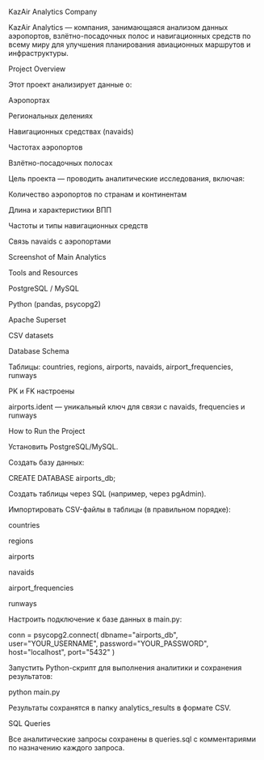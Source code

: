 KazAir Analytics
Company

KazAir Analytics — компания, занимающаяся анализом данных аэропортов, взлётно-посадочных полос и навигационных средств по всему миру для улучшения планирования авиационных маршрутов и инфраструктуры.

Project Overview

Этот проект анализирует данные о:

Аэропортах

Региональных делениях

Навигационных средствах (navaids)

Частотах аэропортов

Взлётно-посадочных полосах

Цель проекта — проводить аналитические исследования, включая:

Количество аэропортов по странам и континентам

Длина и характеристики ВПП

Частоты и типы навигационных средств

Связь navaids с аэропортами

Screenshot of Main Analytics

Tools and Resources

PostgreSQL / MySQL

Python (pandas, psycopg2)

Apache Superset

CSV datasets

Database Schema

Таблицы: countries, regions, airports, navaids, airport_frequencies, runways

PK и FK настроены

airports.ident — уникальный ключ для связи с navaids, frequencies и runways

How to Run the Project

Установить PostgreSQL/MySQL.

Создать базу данных:

CREATE DATABASE airports_db;


Создать таблицы через SQL (например, через pgAdmin).

Импортировать CSV-файлы в таблицы (в правильном порядке):

countries

regions

airports

navaids

airport_frequencies

runways

Настроить подключение к базе данных в main.py:

conn = psycopg2.connect(
    dbname="airports_db",
    user="YOUR_USERNAME",
    password="YOUR_PASSWORD",
    host="localhost",
    port="5432"
)


Запустить Python-скрипт для выполнения аналитики и сохранения результатов:

python main.py


Результаты сохранятся в папку analytics_results в формате CSV.

SQL Queries

Все аналитические запросы сохранены в queries.sql с комментариями по назначению каждого запроса.

